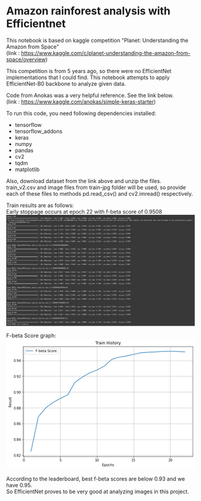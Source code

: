 # Amazon rainforest analysis with Efficientnet

This notebook is based on kaggle competition "Planet: Understanding the Amazon from Space"  
(link : https://www.kaggle.com/c/planet-understanding-the-amazon-from-space/overview)

This competition is from 5 years ago, so there were no EfficientNet implementations that I could find. This notebook attempts to apply EfficientNet-B0 backbone to analyze given data.

Code from Anokas was a very helpful reference. See the link below.  
(link : https://www.kaggle.com/anokas/simple-keras-starter)

To run this code, you need following dependencies installed:
- tensorflow
- tensorflow_addons
- keras
- numpy
- pandas
- cv2
- tqdm
- matplotlib

Also, download dataset from the link above and unzip the files.  
train_v2.csv and image files from train-jpg folder will be used, so provide each of these files to methods pd.read_csv() and cv2.imread() respectively.

Train results are as follows:  
Early stoppage occurs at epoch 22 with f-beta score of 0.9508
![](./img/execution.png)

F-beta Score graph:  
![](./img/history.png)

According to the leaderboard, best f-beta scores are below 0.93 and we have 0.95.  
So EfficientNet proves to be very good at analyzing images in this project.
